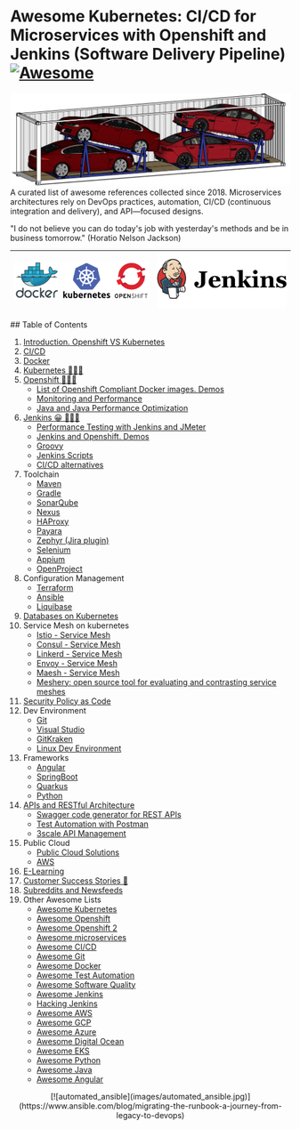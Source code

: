 # Awesome Kubernetes: CI/CD for Microservices with Openshift and Jenkins (Software Delivery Pipeline) [![Awesome](https://cdn.rawgit.com/sindresorhus/awesome/d7305f38d29fed78fa85652e3a63e154dd8e8829/media/badge.svg)](https://github.com/sindresorhus/awesome)

<img alt="Container with cars" src="images/container_with_cars.png"> 
<head>
<meta property="og:image" content="https://awesome-kubernetes.readthedocs.io/images/container_with_cars.png">
</head>
A curated list of awesome references collected since 2018.
Microservices architectures rely on DevOps practices, automation, CI/CD (continuous integration and delivery), and API—focused designs.

"I do not believe you can do today's job with yesterday's methods and be in business tomorrow." (Horatio Nelson Jackson)
<center>

|[![openshift videos](images/docker_kubernetes_openshift.png)](https://www.youtube.com/user/rhopenshift)|[![jenkins videos](images/jenkins-logo.png)](https://www.youtube.com/user/CloudBeesTV)|
|:---:|:---:|

</center>
<div id="player"></div>

<center>

</center>
## Table of Contents

1. [Introduction. Openshift VS Kubernetes](introduction.md)
2. [CI/CD](cicd.md)
3. [Docker](docker.md)
4. [Kubernetes 🌟🌟🌟](kubernetes.md)
5. [Openshift 🌟🌟🌟](openshift.md)
    - [List of Openshift Compliant Docker images. Demos](openshift-compliant-images.md)
    - [Monitoring and Performance](monitoring.md)
    - [Java and Java Performance Optimization](java-and-java-performance-optimization.md)
6. [Jenkins 😀 🌟🌟🌟](jenkins.md)
    - [Performance Testing with Jenkins and JMeter](performance-testing-with-jenkins-and-jmeter.md)
    - [Jenkins and Openshift. Demos](jenkins-and-openshift.md)
    - [Groovy](groovy.md)
    - [Jenkins Scripts](scripts/README.md)
    - [CI/CD alternatives](cicd-alternatives.md)
7. Toolchain
    - [Maven](maven.md)
    - [Gradle](gradle.md)
    - [SonarQube](sonarqube.md)
    - [Nexus](nexus.md)
    - [HAProxy](haproxy.md)
    - [Payara](payara.md)
    - [Zephyr (Jira plugin)](zephyr.md)
    - [Selenium](selenium.md)
    - [Appium](appium.md)
    - [OpenProject](https://www.openproject.org/)
8. Configuration Management
    - [Terraform](terraform.md)
    - [Ansible](ansible.md)
    - [Liquibase](liquibase.md)
9. [Databases on Kubernetes](databases.md)
10. Service Mesh on kubernetes
    - [Istio - Service Mesh](istio.md)
    - [Consul - Service Mesh](consul.md)
    - [Linkerd - Service Mesh](https://linkerd.io/)
    - [Envoy - Service Mesh](https://www.envoyproxy.io/)
    - [Maesh - Service Mesh](https://containo.us/maesh/)
    - [Meshery: open source tool for evaluating and contrasting service meshes](https://meshery.io/)
11. [Security Policy as Code](securityascode.md)
12. Dev Environment    
    - [Git](git.md)
    - [Visual Studio](visual-studio.md)
    - [GitKraken](gitkraken.md)
    - [Linux Dev Environment](linux-dev-env.md)
13. Frameworks
    - [Angular](angular.md)
    - [SpringBoot](SpringBoot.md)
    - [Quarkus](quarkus.md)
    - [Python](python.md)
14. [APIs and RESTful Architecture](apis-and-restful-architecture.md)
    - [Swagger code generator for REST APIs](swagger-code-generator-for-rest-apis.md)
    - [Test Automation with Postman](postman.md)
    - [3scale API Management](3scale.md)
15. Public Cloud
    - [Public Cloud Solutions](public-cloud-solutions.md)
    - [AWS](aws.md)
16. [E-Learning](elearning.md)
17. [Customer Success Stories 🌟](customer.md)
18. [Subreddits and Newsfeeds](newsfeeds.md)
19. Other Awesome Lists
    - [Awesome Kubernetes](https://ramitsurana.github.io/awesome-kubernetes/)
    - [Awesome Openshift](https://github.com/dudash/openshift-is-awesome)
    - [Awesome Openshift 2](https://github.com/oscp/awesome-openshift3)
    - [Awesome microservices](https://github.com/mfornos/awesome-microservices)
    - [Awesome CI/CD](https://github.com/ciandcd/awesome-ciandcd)
    - [Awesome Git](https://github.com/dictcp/awesome-git)
    - [Awesome Docker](https://github.com/veggiemonk/awesome-docker)
    - [Awesome Test Automation](https://github.com/atinfo/awesome-test-automation)
    - [Awesome Software Quality](https://github.com/ligurio/awesome-software-quality)
    - [Awesome Jenkins](https://github.com/sahilsk/awesome-jenkins)
    - [Hacking Jenkins](https://github.com/orangetw/awesome-jenkins-rce-2019)
    - [Awesome AWS](https://github.com/donnemartin/awesome-aws)
    - [Awesome GCP](https://github.com/GoogleCloudPlatform/awesome-google-cloud)
    - [Awesome Azure](https://github.com/kristofferandreasen/awesome-azure)
    - [Awesome Digital Ocean](https://github.com/jonleibowitz/awesome-digitalocean)
    - [Awesome EKS](https://github.com/christopherhein/awesome-eks)
    - [Awesome Python](https://github.com/vinta/awesome-python)
    - [Awesome Java](https://github.com/akullpp/awesome-java)
    - [Awesome Angular](https://github.com/PatrickJS/awesome-angular)

<!-- El fin de la memoria? Documental 
<center>
    
<div class="container">
<iframe src="https://www.youtube.com/embed/tentcmxz3Bo?start=633&end=654" frameborder="0" allowfullscreen class="video"></iframe>	
</div>
</br>
-->
<center>
[![automated_ansible](images/automated_ansible.jpg)](https://www.ansible.com/blog/migrating-the-runbook-a-journey-from-legacy-to-devops)
</center>
